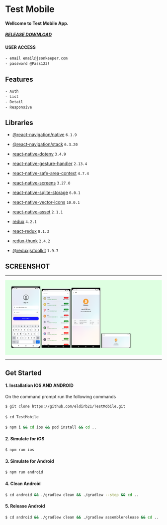 # Test Mobile

#### Wellcome to Test Mobile App.

##### [RELEASE DOWNLOAD](https://github.com/eldirb21/TestMobile/releases)

#### USER ACCESS

```sh
- email email@jsonkeeper.com
- password @Pass123!

```

## Features

```sh
- Auth
- List
- Detail
- Responsive
```

## Libraries

- [@react-navigation/native](https://github.com/react-navigation/react-navigation) `6.1.9`
- [@react-navigation/stack](https://github.com/react-navigation/react-navigation) `6.3.20`
- [react-native-dotenv](https://github.com/goatandsheep/react-native-dotenv) `3.4.9`
- [react-native-gesture-handler](https://github.com/software-mansion/react-native-gesture-handler) `2.13.4`
- [react-native-safe-area-context](https://github.com/th3rdwave/react-native-safe-area-context) `4.7.4`
- [react-native-screens](https://github.com/software-mansion/react-native-screens) `3.27.0`
- [react-native-sqlite-storage](https://github.com/andpor/react-native-sqlite-storage) `6.0.1`
- [react-native-vector-icons](https://github.com/oblador/react-native-vector-icons) `10.0.1`

- [react-native-asset](https://github.com/unimonkiez/react-native-asset) `2.1.1`
- [redux](https://redux.js.org) `4.2.1`
- [react-redux](https://react-redux.js.org) `8.1.3`
- [redux-thunk](https://github.com/reduxjs/redux-thunk) `2.4.2`
- [@reduxjs/toolkit](https://redux-toolkit.js.org/) `1.9.7`

## SCREENSHOT

---

<div style="background-color: #DEFFE1; padding: 20px;">
    <img src="screenshot/signin.png" width="20%">
    <img src="screenshot/list.png" width="20%">
    <img src="screenshot/detail.png" width="20%">
    <img src="screenshot/responsive.png" width="20%">
</div>

---

## Get Started

#### 1. Installation IOS AND ANDROID

On the command prompt run the following commands

```sh
$ git clone https://github.com/eldirb21/TestMobile.git

$ cd TestMobile

$ npm i && cd ios && pod install && cd ..
```

#### 2. Simulate for iOS

```sh
$ npm run ios
```

#### 3. Simulate for Android

```sh
$ npm run android
```

#### 4. Clean Android

```sh
$ cd android && ./gradlew clean && ./gradlew --stop && cd ..
```

#### 5. Release Android

```sh
$ cd android && ./gradlew clean && ./gradlew assemblerelease && cd ..
```
